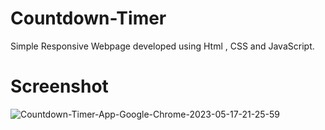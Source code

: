 # Countdown-Timer
Simple Responsive Webpage developed using Html , CSS and JavaScript.

Screenshot
========
![Countdown-Timer-App-Google-Chrome-2023-05-17-21-25-59](https://github.com/khanmateen27/Countdown-Timer/assets/67383719/7b0e6ee6-2322-4bf5-bacf-2b1bb1fc455d)
